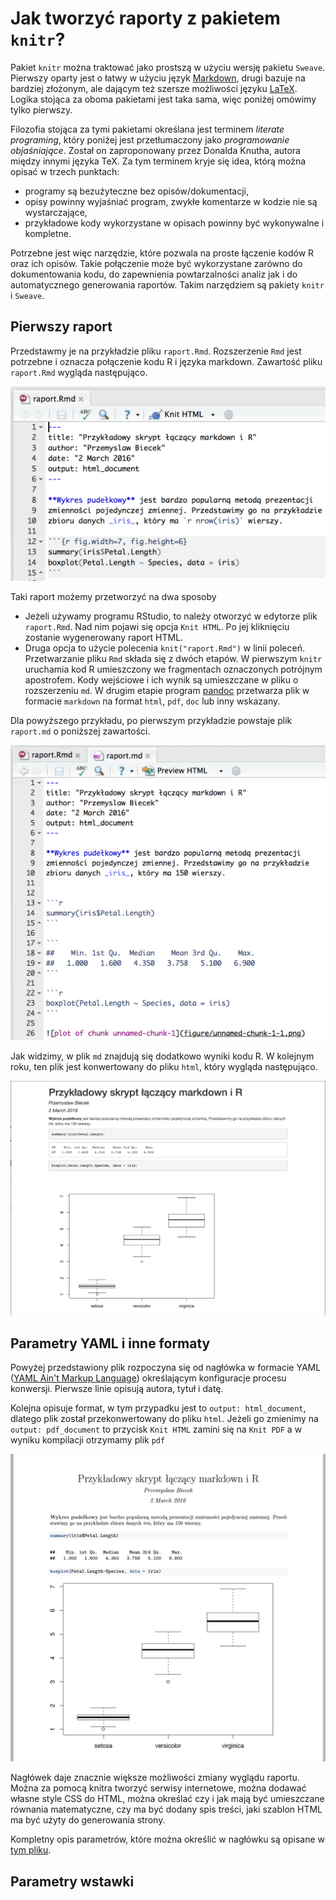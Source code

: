 # Jak tworzyć raporty z pakietem `knitr`? 

Pakiet `knitr` można traktować jako prostszą w użyciu wersję pakietu `Sweave`. Pierwszy oparty jest o łatwy w użyciu język [Markdown](https://pl.wikipedia.org/wiki/Markdown), drugi bazuje na bardziej złożonym, ale dającym też szersze możliwości języku [LaTeX](https://pl.wikipedia.org/wiki/LaTeX). Logika stojąca za oboma pakietami jest taka sama, więc poniżej omówimy tylko pierwszy.

Filozofia stojąca za tymi pakietami określana jest terminem *literate programing*, który poniżej jest  przetłumaczony jako *programowanie objaśniające*. Został on zaproponowany przez Donalda Knutha, autora między innymi języka TeX. Za tym terminem kryje się idea, którą można opisać w trzech punktach:

* programy są bezużyteczne bez opisów/dokumentacji,
* opisy powinny wyjaśniać program, zwykłe komentarze w kodzie nie są wystarczające,
* przykładowe kody wykorzystane w opisach powinny być wykonywalne i kompletne.

Potrzebne jest więc narzędzie, które pozwala na proste łączenie kodów R oraz ich opisów. Takie połączenie może być wykorzystane zarówno do dokumentowania kodu, do zapewnienia powtarzalności analiz jak i do automatycznego generowania raportów. Takim narzędziem są pakiety `knitr` i `Sweave`.

## Pierwszy raport

Przedstawmy je na przykładzie pliku `raport.Rmd`. Rozszerzenie `Rmd` jest potrzebne i oznacza połączenie kodu R i języka markdown.
Zawartość pliku `raport.Rmd` wygląda następująco.

![Przykładowy skrypt Rmd](rysunki/knitr0.png)

Taki raport możemy przetworzyć na dwa sposoby

* Jeżeli używamy programu RStudio, to należy otworzyć w edytorze plik `raport.Rmd`. Nad nim pojawi się opcja `Knit HTML`. Po jej kliknięciu zostanie wygenerowany raport HTML.
* Druga opcja to użycie polecenia `knit("raport.Rmd")` w linii poleceń. 
Przetwarzanie pliku `Rmd` składa się z dwóch etapów. W pierwszym `knitr` uruchamia kod R umieszczony we fragmentach oznaczonych potrójnym apostrofem. Kody wejściowe i ich wynik są umieszczane w pliku o rozszerzeniu `md`. W drugim etapie program [pandoc](http://pandoc.org/) przetwarza plik w formacie `markdown` na format `html`, `pdf`, `doc` lub inny wskazany.

Dla powyższego przykładu, po pierwszym przykładzie powstaje plik `raport.md` o poniższej zawartości.

![Przykładowy raport w md](rysunki/knitr1.png)

Jak widzimy, w plik `md` znajdują się dodatkowo wyniki kodu R.
W kolejnym roku, ten plik jest konwertowany do pliku `html`, który wygląda następująco.

![Przykładowy raport w knitr](rysunki/knitr.png)

## Parametry YAML i inne formaty

Powyżej przedstawiony plik rozpoczyna się od nagłówka w formacie YAML ([YAML Ain't Markup Language](https://pl.wikipedia.org/wiki/YAML)) określającym konfiguracje procesu konwersji. Pierwsze linie opisują autora, tytuł i datę. 

Kolejna opisuje format, w tym przypadku jest to `output: html_document`, dlatego plik został przekonwertowany do pliku `html`. 
Jeżeli go zmienimy na `output: pdf_document` to przycisk `Knit HTML` zamini się na `Knit PDF` a w wyniku kompilacji otrzymamy plik `pdf` 

![Przykładowy raport w formacie pdf](rysunki/knitr2.png)

Nagłówek daje znacznie większe możliwości zmiany wyglądu raportu. Można za pomocą knitra tworzyć serwisy internetowe, można dodawać własne style CSS do HTML, można określać czy i jak mają być umieszczane równania matematyczne, czy ma być dodany spis treści, jaki szablon HTML ma być użyty do generowania strony. 

Kompletny opis parametrów, które można określić w nagłówku są opisane w [tym pliku](http://rmarkdown.rstudio.com/html_document_format.html).

## Parametry wstawki 



